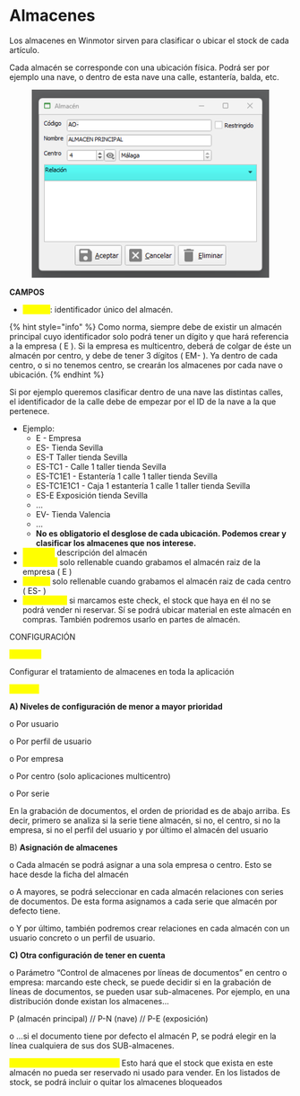 # Almacenes

Los almacenes en Winmotor sirven para clasificar o ubicar el stock de cada artículo.

Cada almacén se corresponde con una ubicación física. Podrá ser por ejemplo una nave, o dentro de esta nave una calle, estantería, balda, etc.

<figure><img src="../../.gitbook/assets/image (618).png" alt=""><figcaption></figcaption></figure>

**CAMPOS**

* <mark style="color:yellow;">**Código**</mark>: identificador único del almacén.

{% hint style="info" %}
Como norma, siempre debe de existir un almacén principal cuyo identificador solo podrá tener un dígito y que hará referencia a la empresa ( E ). Si la empresa es multicentro, deberá de colgar de éste un almacén por centro, y debe de tener 3 dígitos ( EM- ). Ya dentro de cada centro, o si no tenemos centro, se crearán los almacenes por cada nave o ubicación.
{% endhint %}

Si por ejemplo queremos clasificar dentro de una nave las distintas calles, el identificador de la calle debe de empezar por el ID de la nave a la que pertenece.&#x20;

* Ejemplo:
  * E - Empresa
  * ES- Tienda Sevilla
  * ES-T Taller tienda Sevilla
  * ES-TC1 - Calle 1 taller tienda Sevilla
  * ES-TC1E1 - Estantería 1 calle 1 taller tienda Sevilla
  * ES-TC1E1C1 - Caja 1 estantería 1 calle 1 taller tienda Sevilla
  * ES-E Exposición tienda Sevilla
  * ...
  * EV- Tienda Valencia
  * ...
  * **No es obligatorio el desglose de cada ubicación. Podemos crear y clasificar los almacenes que nos interese.**
* <mark style="color:yellow;">Nombre:</mark> descripción del almacén
* <mark style="color:yellow;">Empresa:</mark> solo rellenable cuando grabamos el almacén raiz de la empresa ( E )
* <mark style="color:yellow;">Centro:</mark> solo rellenable cuando grabamos el almacén raiz de cada centro ( ES- )
* <mark style="color:yellow;">Restringido:</mark> si marcamos este check, el stock que haya en él no se podrá vender ni reservar. Sí se podrá ubicar material en este almacén en compras. También podremos usarlo en partes de almacén.

CONFIGURACIÓN

<mark style="color:yellow;">**Objetivo**</mark>

Configurar el tratamiento de almacenes en toda la aplicación

<mark style="color:yellow;">**Gestión**</mark>

**A) Niveles de configuración de menor a mayor prioridad**

o Por usuario

o Por perfil de usuario

o Por empresa

o Por centro (solo aplicaciones multicentro)

o Por serie

En la grabación de documentos, el orden de prioridad es de abajo arriba. Es decir, primero se analiza si la serie tiene almacén, si no, el centro, si no la empresa, si no el perfil del usuario y por último el almacén del usuario

B) **Asignación de almacenes**

o Cada almacén se podrá asignar a una sola empresa o centro. Esto se hace desde la ficha del almacén

o A mayores, se podrá seleccionar en cada almacén relaciones con series de documentos. De esta forma asignamos a cada serie que almacén por defecto tiene.

o Y por último, también podremos crear relaciones en cada almacén con un usuario concreto o un perfil de usuario.

**C) Otra configuración de tener en cuenta**

o Parámetro “Control de almacenes por líneas de documentos” en centro o empresa: marcando este check, se puede decidir si en la grabación de líneas de documentos, se pueden usar sub-almacenes. Por ejemplo, en una distribución donde existan los almacenes…

P (almacén principal) // P-N (nave) // P-E (exposición)

o …si el documento tiene por defecto el almacén P, se podrá elegir en la línea cualquiera de sus dos SUB-almacenes.

<mark style="color:yellow;">ALMACENES RESTRINGIDOS:</mark> Esto hará que el stock que exista en este almacén no pueda ser reservado ni usado para vender. En los listados de stock, se podrá incluir o quitar los almacenes bloqueados
